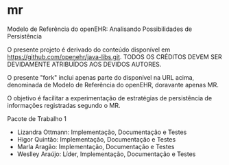 # mr
Modelo de Referência do openEHR: 
Analisando Possibilidades de Persistência

O presente projeto é derivado do conteúdo
disponível em https://github.com/openehr/java-libs.git.
TODOS OS CRÉDITOS DEVEM SER DEVIDAMENTE ATRIBUÍDOS
AOS DEVIDOS AUTORES. 

O presente "fork" inclui apenas parte do disponível na
URL acima, denominada de Modelo de Referência do openEHR,
doravante apenas MR.

O objetivo é facilitar a experimentação de estratégias 
de persistência de informações registradas segundo o
MR. 


Pacote de Trabalho 1
- Lizandra Ottmann: Implementação, Documentação e Testes
- Higor Quintão: Implementação, Documentação e Testes
- Marla Aragão: Implementação, Documentação e Testes
- Weslley Araújo: Líder, Implementação, Documentação e Testes
